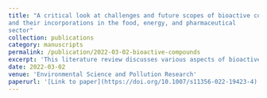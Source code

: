 ```yaml
---
title: "A critical look at challenges and future scopes of bioactive compounds
and their incorporations in the food, energy, and pharmaceutical
sector"
collection: publications
category: manuscripts
permalink: /publication/2022-03-02-bioactive-compounds
excerpt: 'This literature review discusses various aspects of bioactive compounds. It provides a detailed account of conventional and upcoming methods of extraction and characterisation covered in the literature. Finally, we also described the applications of bioactive compounds in sectors such as food, pharmaceutical, bioremediation, energy, and the chemical industry.'
date: 2022-03-02
venue: 'Environmental Science and Pollution Research'
paperurl: '[Link to paper](https://doi.org/10.1007/s11356-022-19423-4)'
---
```



